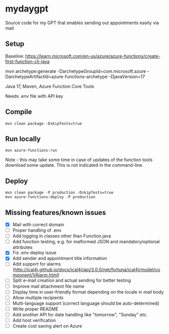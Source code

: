 # mydaygpt
Source code for my GPT that enables sending out appointments easily via mail

## Setup
Baseline: https://learn.microsoft.com/en-us/azure/azure-functions/create-first-function-cli-java

mvn archetype:generate -DarchetypeGroupId=com.microsoft.azure -DarchetypeArtifactId=azure-functions-archetype -DjavaVersion=17

Java 17, Maven, Azure Function Core Tools

Needs .env file with API key

## Compile

    mvn clean package -DskipTests=true

## Run locally

    mvn azure-functions:run

Note - this may take some time in case of updates of the function tools download some update. This is not indicated in the command-line.

## Deploy

    mvn clean package -P production -DskipTests=true 
    mvn azure-functions:deploy -P production

## Missing features/known issues

- [x] Mail with correct domain
- [ ] Proper handling of .env
- [ ] Add logging in classes other than Function.java
- [ ] Add function testing, e.g. for malformed JSON and mandatory/optional attributes
- [x] Fix .env deploy issue
- [x] Add sender and appointment title information
- [ ] Add support for alarms (http://ical4j.github.io/docs/ical4j/api/3.0.0/net/fortuna/ical4j/model/component/VAlarm.html)
- [ ] Split e-mail creation and actual sending for better testing
- [ ] Improve mail attachment file name
- [ ] Display time in user-friendly format depending on the locale in mail body
- [ ] Allow multiple recipients
- [ ] Multi-language support (correct language should be auto-determined)
- [ ] Write proper README
- [ ] Add another API for date handling like "tomorrow", "Sunday" etc.
- [ ] Add host verification
- [ ] Create cost saving alert on Azure
